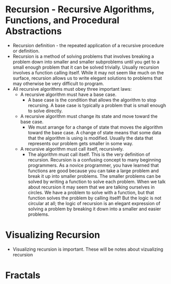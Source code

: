 # Recursion - Recursive Algorithms, Functions, and Procedural Abstractions
  * Recursion definition - the repeated application of a recursive procedure or definition.
  * Recursion is a method of solving problems that involves breaking a problem down into smaller and smaller subproblems until you get to a small enough problem that it can be solved trivially. Usually recursion involves a function calling itself. While it may not seem like much on the surface, recursion allows us to write elegant solutions to problems that may otherwise be very difficult to program.
  * All recursive algorithms must obey three important laws:
    * A recursive algorithm must have a base case.
      * A base case is the condition that allows the algorithm to stop recursing. A base case is typically a problem that is small enough to solve directly. 
    * A recursive algorithm must change its state and move toward the base case.
      * We must arrange for a change of state that moves the algorithm toward the base case. A change of state means that some data that the algorithm is using is modified. Usually the data that represents our problem gets smaller in some way.
    * A recursive algorithm must call itself, recursively.
      * The algorithm must call itself. This is the very definition of recursion. Recursion is a confusing concept to many beginning programmers. As a novice programmer, you have learned that functions are good because you can take a large problem and break it up into smaller problems. The smaller problems can be solved by writing a function to solve each problem. When we talk about recursion it may seem that we are talking ourselves in circles. We have a problem to solve with a function, but that function solves the problem by calling itself! But the logic is not circular at all; the logic of recursion is an elegant expression of solving a problem by breaking it down into a smaller and easier problems.

# Visualizing Recursion
  * Visualizing recursion is important. These will be notes about vizualizing recursion
  
  # Fractals